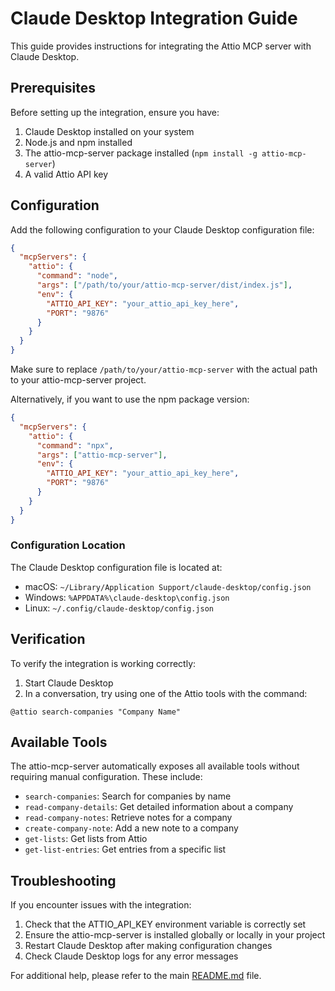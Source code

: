 # Claude Desktop Integration Guide

This guide provides instructions for integrating the Attio MCP server with Claude Desktop.

## Prerequisites

Before setting up the integration, ensure you have:

1. Claude Desktop installed on your system
2. Node.js and npm installed
3. The attio-mcp-server package installed (`npm install -g attio-mcp-server`)
4. A valid Attio API key

## Configuration

Add the following configuration to your Claude Desktop configuration file:

```json
{
  "mcpServers": {
    "attio": {
      "command": "node",
      "args": ["/path/to/your/attio-mcp-server/dist/index.js"],
      "env": {
        "ATTIO_API_KEY": "your_attio_api_key_here",
        "PORT": "9876"
      }
    }
  }
}
```

Make sure to replace `/path/to/your/attio-mcp-server` with the actual path to your attio-mcp-server project.

Alternatively, if you want to use the npm package version:

```json
{
  "mcpServers": {
    "attio": {
      "command": "npx",
      "args": ["attio-mcp-server"],
      "env": {
        "ATTIO_API_KEY": "your_attio_api_key_here",
        "PORT": "9876"
      }
    }
  }
}
```

### Configuration Location

The Claude Desktop configuration file is located at:

- macOS: `~/Library/Application Support/claude-desktop/config.json`
- Windows: `%APPDATA%\claude-desktop\config.json`
- Linux: `~/.config/claude-desktop/config.json`

## Verification

To verify the integration is working correctly:

1. Start Claude Desktop
2. In a conversation, try using one of the Attio tools with the command:

```
@attio search-companies "Company Name"
```

## Available Tools

The attio-mcp-server automatically exposes all available tools without requiring manual configuration. These include:

- `search-companies`: Search for companies by name
- `read-company-details`: Get detailed information about a company
- `read-company-notes`: Retrieve notes for a company
- `create-company-note`: Add a new note to a company
- `get-lists`: Get lists from Attio
- `get-list-entries`: Get entries from a specific list

## Troubleshooting

If you encounter issues with the integration:

1. Check that the ATTIO_API_KEY environment variable is correctly set
2. Ensure the attio-mcp-server is installed globally or locally in your project
3. Restart Claude Desktop after making configuration changes
4. Check Claude Desktop logs for any error messages

For additional help, please refer to the main [README.md](/README.md) file.